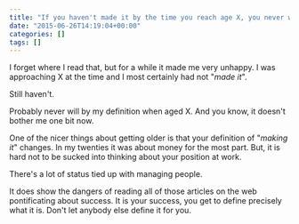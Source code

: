 ```yaml
---
title: "If you haven't made it by the time you reach age X, you never will"
date: "2015-06-26T14:19:04+00:00"
categories: []
tags: []
---
```


I forget where I read that, but for a while it made me very unhappy. I was approaching X at the time and I most certainly had not "<em>made it</em>".

Still haven't.

Probably never will by my definition when aged X. And you know, it doesn't bother me one bit now.

One of the nicer things about getting older is that your definition of "<em>making it</em>" changes. In my twenties it was about money for the most part. But, it is hard not to be sucked into thinking about your position at work.

There's a lot of status tied up with managing people.

It does show the dangers of reading all of those articles on the web pontificating about success. It is your success, you get to define precisely what it is. Don't let anybody else define it for you.
